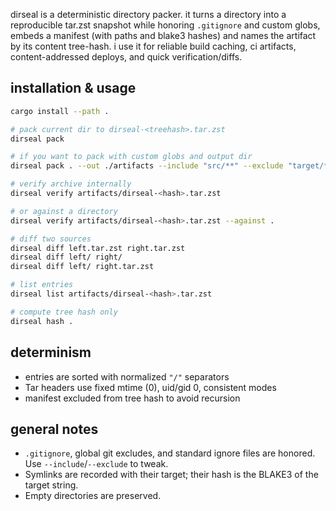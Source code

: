 dirseal is a deterministic directory packer. it turns a directory into a reproducible tar.zst snapshot while honoring `.gitignore` and custom globs, embeds a manifest (with paths and blake3 hashes) and names the artifact by its content tree-hash. i use it for reliable build caching, ci artifacts, content-addressed deploys, and quick verification/diffs.

## installation & usage 

```bash
cargo install --path .
```

```bash
# pack current dir to dirseal-<treehash>.tar.zst
dirseal pack

# if you want to pack with custom globs and output dir
dirseal pack . --out ./artifacts --include "src/**" --exclude "target/**" -l 10 -t 4

# verify archive internally
dirseal verify artifacts/dirseal-<hash>.tar.zst

# or against a directory
dirseal verify artifacts/dirseal-<hash>.tar.zst --against .

# diff two sources
dirseal diff left.tar.zst right.tar.zst
dirseal diff left/ right/
dirseal diff left/ right.tar.zst

# list entries
dirseal list artifacts/dirseal-<hash>.tar.zst

# compute tree hash only
dirseal hash .
```

## determinism

- entries are sorted with normalized `"/"` separators
- Tar headers use fixed mtime (0), uid/gid 0, consistent modes
- manifest excluded from tree hash to avoid recursion

## general notes

- `.gitignore`, global git excludes, and standard ignore files are honored. Use `--include`/`--exclude` to tweak.
- Symlinks are recorded with their target; their hash is the BLAKE3 of the target string.
- Empty directories are preserved.

